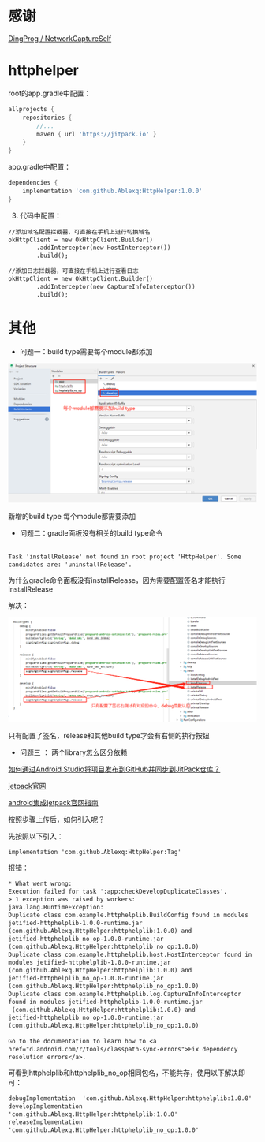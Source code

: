 


# 感谢

[ DingProg / NetworkCaptureSelf ](https://github.com/DingProg/NetworkCaptureSelf)


# httphelper

root的app.gradle中配置：

```groovy
allprojects {
    repositories {
        //...
        maven { url 'https://jitpack.io' }
    }
}
```
app.gradle中配置：

```groovy
dependencies {
	implementation 'com.github.Ablexq:HttpHelper:1.0.0'
}

```
3. 代码中配置：
```
//添加域名配置拦截器，可直接在手机上进行切换域名
okHttpClient = new OkHttpClient.Builder()
        .addInterceptor(new HostInterceptor())
        .build();
```

```
//添加日志拦截器，可直接在手机上进行查看日志
okHttpClient = new OkHttpClient.Builder()
        .addInterceptor(new CaptureInfoInterceptor())
        .build();
```


# 其他

- 问题一：build type需要每个module都添加

![](pics/buildtype.png)

新增的build type 每个module都需要添加



- 问题二：gradle面板没有相关的build type命令

```

Task 'installRelease' not found in root project 'HttpHelper'. Some candidates are: 'uninstallRelease'.

```
为什么gradle命令面板没有installRelease，因为需要配置签名才能执行installRelease

解决：

![](pics/gradle.png)

只有配置了签名，release和其他build type才会有右侧的执行按钮

- 问题三 ： 两个library怎么区分依赖


[如何通过Android Studio将项目发布到GitHub并同步到JitPack仓库？](https://www.jianshu.com/p/86a461ac154c)

[jetpack官网](https://jitpack.io/#Ablexq/HttpHelper)

[android集成jetpack官网指南](https://jitpack.io/docs/ANDROID/)

按照步骤上传后，如何引入呢？

先按照以下引入：	        
``` 
implementation 'com.github.Ablexq:HttpHelper:Tag'
```

报错：

```
* What went wrong:
Execution failed for task ':app:checkDevelopDuplicateClasses'.
> 1 exception was raised by workers:
java.lang.RuntimeException: 
Duplicate class com.example.httphelplib.BuildConfig found in modules jetified-httphelplib-1.0.0-runtime.jar 
(com.github.Ablexq.HttpHelper:httphelplib:1.0.0) and 
jetified-httphelplib_no_op-1.0.0-runtime.jar 
(com.github.Ablexq.HttpHelper:httphelplib_no_op:1.0.0)
Duplicate class com.example.httphelplib.host.HostInterceptor found in modules jetified-httphelplib-1.0.0-runtime.jar 
(com.github.Ablexq.HttpHelper:httphelplib:1.0.0) and 
jetified-httphelplib_no_op-1.0.0-runtime.jar 
(com.github.Ablexq.HttpHelper:httphelplib_no_op:1.0.0)
Duplicate class com.example.httphelplib.log.CaptureInfoInterceptor found in modules jetified-httphelplib-1.0.0-runtime.jar
 (com.github.Ablexq.HttpHelper:httphelplib:1.0.0) and 
jetified-httphelplib_no_op-1.0.0-runtime.jar (com.github.Ablexq.HttpHelper:httphelplib_no_op:1.0.0)

Go to the documentation to learn how to <a href="d.android.com/r/tools/classpath-sync-errors">Fix dependency resolution errors</a>.
```

可看到httphelplib和httphelplib_no_op相同包名，不能共存，使用以下解决即可：

``` 
debugImplementation  'com.github.Ablexq.HttpHelper:httphelplib:1.0.0'
developImplementation  'com.github.Ablexq.HttpHelper:httphelplib:1.0.0'
releaseImplementation 'com.github.Ablexq.HttpHelper:httphelplib_no_op:1.0.0'
```



















